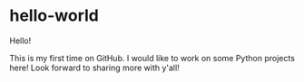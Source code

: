 # hello-world

Hello!

This is my first time on GitHub. I would like to work on some Python projects here! Look forward to sharing more with y'all!
